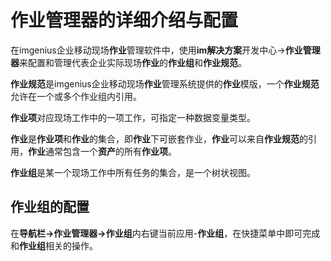 # 作业管理器的详细介绍与配置
在imgenius企业移动现场**作业**管理软件中，使用**im解决方案**开发中心→**作业管理器**来配置和管理代表企业实际现场**作业**的**作业组**和**作业规范**。

**作业规范**是imgenius企业移动现场**作业**管理系统提供的**作业**模版，一个**作业规范**允许在一个或多个作业组内引用。

**作业项**对应现场工作中的一项工作，可指定一种数据变量类型。

**作业**是**作业项**和**作业**的集合，即**作业**下可嵌套作业，**作业**可以来自**作业规范**的引用，**作业**通常包含一个**资产**的所有**作业项**。

**作业组**是某一个现场工作中所有任务的集合，是一个树状视图。

## 作业组的配置
在**导航栏→作业管理器→作业组**内右键当前应用-**作业组**，在快捷菜单中即可完成和**作业组**相关的操作。